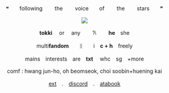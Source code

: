 <p align="center"> 
 ❝　　following 　　the 　　voice　　of 　　the 　　stars　　❞ 　
<p align="center"> 
  <img src="https://files.catbox.moe/vfjuuk.png">
</p>
<p align="center">
<strong>tokki</strong>　 or　 any　　 𐙚 　　<strong>he</strong>　she
</p>
<p align="center">
multi<strong>fandom</strong>　　ᛝ　　i　<strong>c + h</strong>　freely
<p align="center">
mains　interests　are　<strong>txt</strong>　 whc　sg　+more
</p>
<p align="center">
comf : hwang jun-ho, oh beomseok, choi soobin+huening kai
</p>
<p align="center">
<a href="https://rentry.co/sardine">ext</a>　.　<a href="https://discord.com/users/864853500185935883">discord</a>　.　<a href="https://sigma.atabook.org">atabook</a>
</p>
